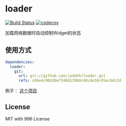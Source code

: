 # loader
[![Build Status](https://travis-ci.com/boyan01/loader.svg?branch=master)](https://travis-ci.com/boyan01/loader)
[![codecov](https://codecov.io/gh/boyan01/loader/branch/master/graph/badge.svg)](https://codecov.io/gh/boyan01/loader)

加载网络数据时自动控制Widget的状态


## 使用方式

```yaml
dependencies:
  loader:
    git:
      url: git://github.com/jadehh/loader.git
      refs: c86e4c802d8ef340d139b0cd0cde30c95ecbdc2d
```



例子： [这个项目](https://github.com/boyan01/flutter-netease-music)



## License

MIT with 996 License
